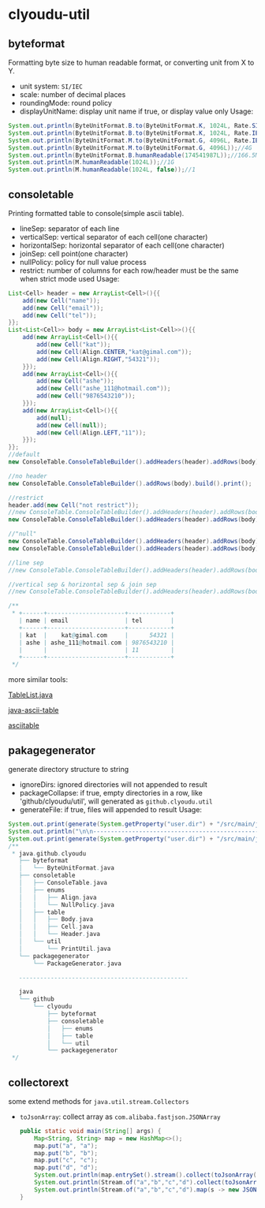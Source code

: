 # clyoudu-util

## byteformat
Formatting byte size to human readable format, or converting unit from X to Y.
- unit system: `SI/IEC`
- scale: number of decimal places
- roundingMode: round policy
- displayUnitName: display unit name if true, or display value only
Usage:
```java
System.out.println(ByteUnitFormat.B.to(ByteUnitFormat.K, 1024L, Rate.SI));//1.02K
System.out.println(ByteUnitFormat.B.to(ByteUnitFormat.K, 1024L, Rate.IEC));//1K
System.out.println(ByteUnitFormat.M.to(ByteUnitFormat.G, 4096L, Rate.IEC));//4G
System.out.println(ByteUnitFormat.M.to(ByteUnitFormat.G, 4096L));//4G
System.out.println(ByteUnitFormat.B.humanReadable(174541987L));//166.5M
System.out.println(M.humanReadable(1024L));//1G
System.out.println(M.humanReadable(1024L, false));//1
```

## consoletable
Printing formatted table to console(simple ascii table).
- lineSep: separator of each line
- verticalSep: vertical separator of each cell(one character)
- horizontalSep: horizontal separator of each cell(one character)
- joinSep: cell point(one character)
- nullPolicy: policy for null value process
- restrict: number of columns for each row/header must be the same when strict mode used
Usage:
```java
List<Cell> header = new ArrayList<Cell>(){{
    add(new Cell("name"));
    add(new Cell("email"));
    add(new Cell("tel"));
}};
List<List<Cell>> body = new ArrayList<List<Cell>>(){{
    add(new ArrayList<Cell>(){{
        add(new Cell("kat"));
        add(new Cell(Align.CENTER,"kat@gimal.com"));
        add(new Cell(Align.RIGHT,"54321"));
    }});
    add(new ArrayList<Cell>(){{
        add(new Cell("ashe"));
        add(new Cell("ashe_111@hotmail.com"));
        add(new Cell("9876543210"));
    }});
    add(new ArrayList<Cell>(){{
        add(null);
        add(new Cell(null));
        add(new Cell(Align.LEFT,"11"));
    }});
}};
//default
new ConsoleTable.ConsoleTableBuilder().addHeaders(header).addRows(body).build().print();

//no header
new ConsoleTable.ConsoleTableBuilder().addRows(body).build().print();

//restrict
header.add(new Cell("not restrict"));
//new ConsoleTable.ConsoleTableBuilder().addHeaders(header).addRows(body).restrict(false).build().print();
new ConsoleTable.ConsoleTableBuilder().addHeaders(header).addRows(body).restrict(true).build().print();

//"null"
new ConsoleTable.ConsoleTableBuilder().addHeaders(header).addRows(body).nullPolicy(NullPolicy.NULL_STRING).build().print();
new ConsoleTable.ConsoleTableBuilder().addHeaders(header).addRows(body).nullPolicy(NullPolicy.THROW).build().print();

//line sep
//new ConsoleTable.ConsoleTableBuilder().addHeaders(header).addRows(body).lineSep("\n\n").build().print();

//vertical sep & horizontal sep & join sep
//new ConsoleTable.ConsoleTableBuilder().addHeaders(header).addRows(body).verticalSep("*").horizontalSep("*").joinSep("*").build().print();

/**
 * +------+----------------------+------------+
   | name | email                | tel        |
   +------+----------------------+------------+
   | kat  |    kat@gimal.com     |      54321 |
   | ashe | ashe_111@hotmail.com | 9876543210 |
   |      |                      | 11         |
   +------+----------------------+------------+
 */
```

more similar tools:

[TableList.java](https://github.com/therealfarfetchd/crogamp/blob/master/src/com/github/mrebhan/crogamp/cli/TableList.java)

[java-ascii-table](http://bethecoder.com/applications/products/asciiTable.action)

[asciitable](https://github.com/vdmeer/asciitable)

## pakagegenerator
generate directory structure to string
- ignoreDirs: ignored directories will not appended to result
- packageCollapse: if true, empty directories in a row, like 'github/clyoudu/util', will generated as `github.clyoudu.util`
- generateFile: if true, files will appended to result
Usage:
```java
System.out.print(generate(System.getProperty("user.dir") + "/src/main/java", new HashSet<>(Arrays.asList(".idea", "target", ".git")), true, true));
System.out.println("\n\n------------------------------------------------\n");
System.out.print(generate(System.getProperty("user.dir") + "/src/main/java", new HashSet<>(Arrays.asList(".idea", "target", ".git")), false, false));
/**
 * java.github.clyoudu
   ├── byteformat
   │   └── ByteUnitFormat.java
   ├── consoletable
   │   ├── ConsoleTable.java
   │   ├── enums
   │   │   ├── Align.java
   │   │   └── NullPolicy.java
   │   ├── table
   │   │   ├── Body.java
   │   │   ├── Cell.java
   │   │   └── Header.java
   │   └── util
   │       └── PrintUtil.java
   └── packagegenerator
       └── PackageGenerator.java

   ------------------------------------------------

   java
   └── github
       └── clyoudu
           ├── byteformat
           ├── consoletable
           │   ├── enums
           │   ├── table
           │   └── util
           └── packagegenerator
 */
```

## collectorext
some extend methods for `java.util.stream.Collectors`
- `toJsonArray`: collect array as `com.alibaba.fastjson.JSONArray`
    ```java
    public static void main(String[] args) {
        Map<String, String> map = new HashMap<>();
        map.put("a", "a");
        map.put("b", "b");
        map.put("c", "c");
        map.put("d", "d");
        System.out.println(map.entrySet().stream().collect(toJsonArray()));
        System.out.println(Stream.of("a","b","c","d").collect(toJsonArray()));
        System.out.println(Stream.of("a","b","c","d").map(s -> new JSONObject().fluentPut(s,s)).collect(toJsonArray()));
    }
    ```